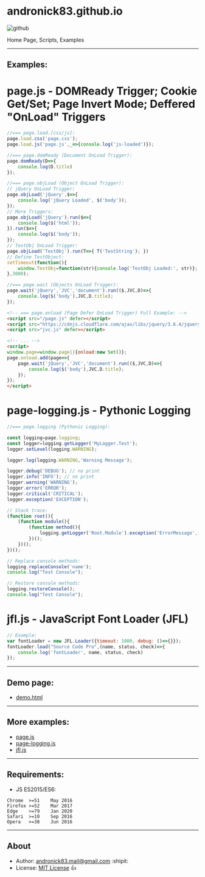 # andronick83.github.io

![github](https://img.shields.io/github/license/andronick83/andronick83.github.io)

Home Page, Scripts, Examples

<hr>

## Examples:

# page.js - DOMReady Trigger; Cookie Get/Set; Page Invert Mode; Deffered "OnLoad" Triggers

```JavaScript
//=== page.load.[css/js]:
page.load.css('page.css');
page.load.js('page.js',_=>{console.log('js-loaded')});

//=== page.domReady (Document OnLoad Trigger):
page.domReady(D=>{
	console.log(D.title)
});

//=== page.objLoad (Object OnLoad Trigger):
// jQuery OnLoad Trigger:
page.objLoad('jQuery',$=>{
	console.log('jQuery Loaded', $('body'));
});
// More Triggers:
page.objLoad('jQuery').run($=>{
	console.log($('html'));
}).run($=>{
	console.log($('body'));
});
// TestObj OnLoad Trigger:
page.objLoad('TestObj').run(T=>{ T('TestString'); })
// Define TestObject:
setTimeout(function(){
	window.TestObj=function(str){console.log('TestObj Loaded:', str)};
},3000);

//=== page.wait (Objects OnLoad Trigger):
page.wait('jQuery','JVC','document').run(($,JVC,D)=>{
	console.log($('body'),JVC,D.title);
});
```

```html
<!-- === page.onload (Page Defer OnLoad Trigger) Full Example: -->
<script src="/page.js" defer></script>
<script src="https://cdnjs.cloudflare.com/ajax/libs/jquery/3.6.4/jquery.min.js" defer></script>
<script src="jvc.js" defer></script>

<!-- ... -->
<script>
window.page=window.page||{onload:new Set()};
page.onload.add(page=>{
	page.wait('jQuery','JVC','document').run(($,JVC,D)=>{
		console.log($('body'),JVC,D.title);
	});
});
</script>
```

# page-logging.js - Pythonic Logging

```JavaScript
//=== page.logging (Pythonic Logging):

const logging=page.logging;
const logger=logging.getLogger('MyLogger.Test');
logger.setLevel(logging.WARNING);

logger.log(logging.WARNING,'Warning Message');

logger.debug('DEBUG'); // no print
logger.info('INFO'); // no print
logger.warning('WARNING');
logger.error('ERROR');
logger.critical('CRITICAL');
logger.exception('EXCEPTION');

// Stack trace:
(function root(){
	(function module(){
		(function method(){
			logging.getLogger('Root.Module').exception('ErrorMessage',[0,1,2]);
		})();
	})();
})();

// Replace console methods:
logging.replaceConsole('name');
console.log("Test Console");

// Restore console methods:
logging.restoreConsole();
console.log("Test Console");
```

# jfl.js - JavaScript Font Loader (JFL)

```JavaScript
// Example:
var fontLoader = new JFL.Loader({timeout: 1000, debug: ()=>{}});
fontLoader.load("Source Code Pro",(name, status, check)=>{
	console.log('fontLoader', name, status, check)
});
```

<hr>

## Demo page:
- [demo.html](https://andronick83.github.io/jquery.json-viewer-callback/demo.html)

<hr>

## More examples:
- [page.js](https://github.com/andronick83/andronick83.github.io/blob/main/page.js)
- [page-logging.js](https://github.com/andronick83/andronick83.github.io/blob/main/page-logging.js)
- [jfl.js](https://github.com/andronick83/andronick83.github.io/blob/main/jfl.js)

<hr>

## Requirements:
- JS ES2015/ES6:
```
Chrome	>=51	May 2016
Firefox	>=52	Mar 2017
Edge	>=79	Jan 2020
Safari	>=10	Sep 2016
Opera	>=38	Jun 2016
```

<hr>

## About
- Author: [andronick83.mail@gmail.com](mailto:andronick.mail@gmail.com) :shipit:
- License: [MIT License](http://opensource.org/licenses/MIT) :+1:
